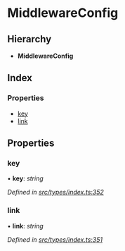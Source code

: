 # MiddlewareConfig

## Hierarchy

* **MiddlewareConfig**

## Index

### Properties

* [key](middlewareconfig.md#key)
* [link](middlewareconfig.md#link)

## Properties

### key

• **key**: _string_

_Defined in_ [_src/types/index.ts:352_](https://github.com/PolymathNetwork/polymesh-sdk/blob/da32f46a/src/types/index.ts#L352)

### link

• **link**: _string_

_Defined in_ [_src/types/index.ts:351_](https://github.com/PolymathNetwork/polymesh-sdk/blob/da32f46a/src/types/index.ts#L351)

